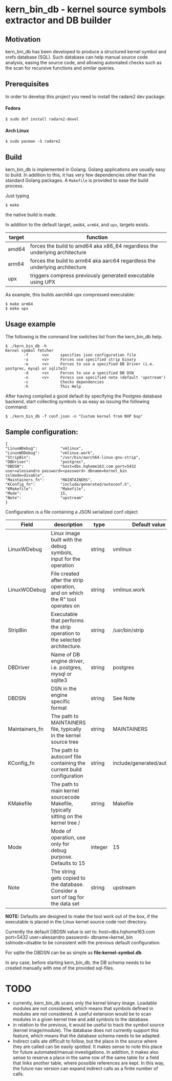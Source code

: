 # kern_bin_db - kernel source symbols extractor and DB builder


## Motivation
kern_bin_db has been developed to produce a structured kernel symbol and 
xrefs database (SQL).
Such database can help manual source code analysis, easing the source code, 
and allowing automated checks such as the scan for recursive functions and 
similar queries.

## Prerequisites
In order to develop this project you need to install the radare2 dev package:

#### Fedora
```azure
$ sudo dnf install radare2-devel
```
#### Arch Linux 
```azure
$ sudo pacman -S radare2
```
## Build

kern_bin_db is implemented in Golang. Golang applications are usually easy 
to build. In addition to this, it has very few dependencies other than the 
standard Golang packages.
A `Makefile` is provided to ease the build process. 

Just typing 
```
$ make
```
the native build is made.

In addition to the default target,  `amd64`, `arm64`, and `upx`, targets exists.

|target |function                                                                   |
|-------|---------------------------------------------------------------------------|
|amd64  |forces the build to amd64 aka x86_64 regardless the underlying architecture|
|arm64  |forces the build to arm64 aka aarc64 regardless the underlying architecture|
|upx    |triggers compress previously generated executable using UPX                |

As example, this builds aarch64 upx compressed executable:
```
$ make arm64
$ make upx
```
## Usage example

The following is the command line switches list from the kern_bin_db help.
```
$ ./kern_bin_db -h
Kernel symbol fetcher
        -f      <v>     specifies json configuration file
        -s      <v>     Forces use specified strip binary
        -e      <v>     Forces to use a specified DB Driver (i.e. postgres, mysql or sqlite3)
        -d      <v>     Forces to use a specified DB DSN
        -n      <v>     Forecs use specified note (default 'upstream')
        -c              Checks dependencies
        -h              This Help

```
After having compiled a good default by specifying the Postgres database backend, start 
collecting symbols is as easy as issuing the following command:

```
$ ./kern_bin_db -f conf.json -n "Custom kernel from NXP bsp"
```

## Sample configuration:

```
{
"LinuxWDebug":          "vmlinux",
"LinuxWODebug":         "vmlinux.work",
"StripBin":             "/usr/bin/aarch64-linux-gnu-strip",
"DBDriver":             "postgres",
"DBDSN":                "host=dbs.hqhome163.com port=5432 user=alessandro password=<password> dbname=kernel_bin sslmode=disable",
"Maintainers_fn":       "MAINTAINERS",
"KConfig_fn":           "include/generated/autoconf.h",
"KMakefile":            "Makefile",
"Mode":                 15,
"Note":                 "upstream"
}
```

Configuration is a file containing a JSON serialized conf object

|Field         |description                                                                         |type    |Default value               |
|--------------|------------------------------------------------------------------------------------|--------|----------------------------|
|LinuxWDebug   |Linux image built with the debug symbols, input for the operation                   |string  |vmlinux                     |
|LinuxWODebug  |File created after the strip operation, and on which the R" tool operates on        |string  |vmlinux.work                |
|StripBin      |Executable that performs the strip operation to the selected architecture.          |string  |/usr/bin/strip              |
|DBDriver      |Name of DB engine driver, i.e. postgres, mysql or sqlite3                           |string  |postgres                    |
|DBDSN         |DSN in the engine specific format                                                   |string  |See Note                    |
|Maintainers_fn|The path to MAINTAINERS file, typically in the kernel source tree                   |string  |MAINTAINERS                 |
|KConfig_fn    |The path to autoconf file containing the current build configuration                |string  |include/generated/autoconf.h|
|KMakefile     |The path to main kernel sourcecode Makefile, typically sitting on the kernel tree / |string  |Makefile                    |
|Mode          |Mode of operation, use only for debug purpose. Defaults to 15                       |integer |15                          |
|Note          |The string gets copied to the database. Consider a sort of tag for the data set     |string  |upstream                    |

**NOTE:** Defaults are designed to make the tool work out of the box, if 
the executable is placed in the Linux kernel source code root directory. 

Currently the default DBDSN value is set to: 
host=dbs.hqhome163.com port=5432 user=alessandro password=<password> dbname=kernel_bin sslmode=disable
to be consistent with the previous default configuration.

For sqlite the DBDSN can be as simple as **file:kernel-symbol.db**.

In any case, before starting kern_bin_db, the DB schema needs to be created
manually with one of the provided sql-files.

# TODO
* currently, kern_bin_db scans only the kernel binary image. Loadable 
modules are not considered, which means that symbols defined in modules 
are not considered. A useful extension would be to scan modules in a 
given kernel tree and add symbols to the database.
* in relation to the previous, it would be useful to track the symbol
source (kernel image/module). The database does not currently support 
this feature, which means that the database schema needs to be adapted.
* Indirect calls ate difficult to follow, but the place in the source 
where they are called can be easily spotted. It makes sense to note 
this place for future automated/manual investigations. In addition, 
it makes also sense to reserve a place in the same row of the same 
table for a field that links another table, where possible references 
are kept.
In this way, the future nav version can expand indirect calls as a 
finite number of calls.
